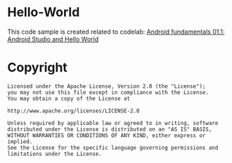 # Hello-World
 This code sample is created related to codelab: [Android fundamentals 01.1: Android Studio and Hello World](https://codelabs.developers.google.com/codelabs/android-training-hello-world/index.html?index=..%2F..android-training#12)

# Copyright
    
    Licensed under the Apache License, Version 2.0 (the "License");
    you may not use this file except in compliance with the License.
    You may obtain a copy of the License at

    http://www.apache.org/licenses/LICENSE-2.0

    Unless required by applicable law or agreed to in writing, software
    distributed under the License is distributed on an "AS IS" BASIS,
    WITHOUT WARRANTIES OR CONDITIONS OF ANY KIND, either express or implied.
    See the License for the specific language governing permissions and
    limitations under the License.
